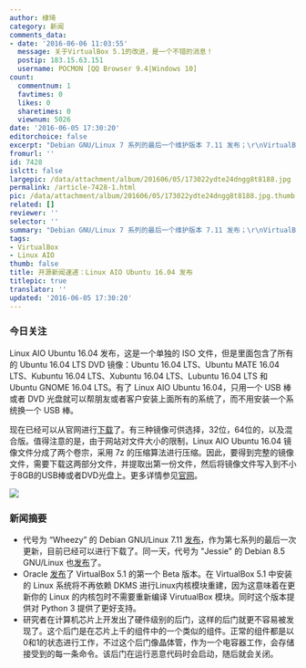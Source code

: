 ```yaml
---
author: 棣琦
category: 新闻
comments_data:
- date: '2016-06-06 11:03:55'
  message: 关于VirtualBox 5.1的改进，是一个不错的消息！
  postip: 183.15.63.151
  username: POCMON [QQ Browser 9.4|Windows 10]
count:
  commentnum: 1
  favtimes: 0
  likes: 0
  sharetimes: 0
  viewnum: 5026
date: '2016-06-05 17:30:20'
editorchoice: false
excerpt: "Debian GNU/Linux 7 系列的最后一个维护版本 7.11 发布；\r\nVirtualBox 5.1 中将不再依赖内核 DKMS。"
fromurl: ''
id: 7428
islctt: false
largepic: /data/attachment/album/201606/05/173022ydte24dngg8t8188.jpg
permalink: /article-7428-1.html
pic: /data/attachment/album/201606/05/173022ydte24dngg8t8188.jpg.thumb.jpg
related: []
reviewer: ''
selector: ''
summary: "Debian GNU/Linux 7 系列的最后一个维护版本 7.11 发布；\r\nVirtualBox 5.1 中将不再依赖内核 DKMS。"
tags:
- VirtualBox
- Linux AIO
thumb: false
title: 开源新闻速递：Linux AIO Ubuntu 16.04 发布
titlepic: true
translator: ''
updated: '2016-06-05 17:30:20'
---
```


### 今日关注


Linux AIO Ubuntu 16.04 发布，这是一个单独的 ISO 文件，但是里面包含了所有的 Ubuntu 16.04 LTS DVD 镜像：Ubuntu 16.04 LTS、Ubuntu MATE 16.04 LTS、Kubuntu 16.04 LTS、Xubuntu 16.04 LTS、Lubuntu 16.04 LTS 和 Ubuntu GNOME 16.04 LTS。有了 Linux AIO Ubuntu 16.04，只用一个 USB 棒或者 DVD 光盘就可以帮朋友或者客户安装上面所有的系统了，而不用安装一个系统换一个 USB 棒。


现在已经可以从官网进行[下载](http://linuxaio.net/)了。有三种镜像可供选择，32位，64位的，以及混合版。值得注意的是，由于网站对文件大小的限制，Linux AIO Ubuntu 16.04 镜像文件分成了两个卷宗，采用 7z 的压缩算法进行压缩。因此，要得到完整的镜像文件，需要下载这两部分文件，并提取出第一份文件，然后将镜像文件写入到不小于8GB的USB棒或者DVD光盘上。更多详情参见[官网](http://linuxaio.net/)。


![](/data/attachment/album/201606/05/173022ydte24dngg8t8188.jpg)


### 新闻摘要


* 代号为 “Wheezy” 的 Debian GNU/Linux 7.11 [发布](https://www.debian.org/News/2016/2016060402)，作为第七系列的最后一次更新，目前已经可以进行下载了。同一天，代号为 "Jessie" 的 Debian 8.5 GNU/Linux 也[发布](https://www.debian.org/News/2016/20160604)了。
* Oracle [发布](https://blogs.oracle.com/virtualization/entry/oracle_vm_virtualbox_5_1)了 VirtualBox 5.1 的第一个 Beta 版本。在 VirtualBox 5.1 中安装的 Linux 系统将不再依赖 DKMS 进行Linux内核模块重建，因为这意味着在更新你的 Linux 的内核包时不需要重新编译 VirutualBox 模块。同时这个版本提供对 Python 3 提供了更好支持。
* 研究者在计算机芯片上开发出了硬件级别的后门，这样的后门就更不容易被发现了。这个后门是在芯片上千的组件中的一个类似的组件。正常的组件都是以0和1的状态进行工作，不过这个后门像晶体管，作为一个电容器工作，会存储接受到的每一条命令。该后门在运行恶意代码时会启动，随后就会关闭。
